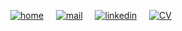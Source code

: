 <div align="center">

 [![home](https://user-images.githubusercontent.com/51910006/88861996-75b6c780-d1ff-11ea-8afd-870c35ff781c.png)](https://saxjst.com/)
&nbsp; &nbsp; [![mail](https://user-images.githubusercontent.com/51910006/88866862-2c20a980-d20c-11ea-9bb2-5b26db28a1f6.png)](mailto:hello@saxjst.com)
&nbsp; &nbsp; [![linkedin](https://user-images.githubusercontent.com/51910006/88861572-874b9f80-d1fe-11ea-96f6-d697b607a951.png)](https://www.linkedin.com/in/samueldjoset/)
&nbsp; &nbsp; [![CV](https://user-images.githubusercontent.com/51910006/88863150-6b49fd00-d202-11ea-84f0-e48cf46bb7f5.png)](https://drive.google.com/file/d/15-8A8lfiwvamOH9m4b4S7agdTfd45thT/view)
</div>

